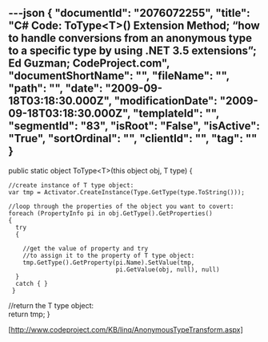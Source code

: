 ---json
{
  "documentId": "2076072255",
  "title": "C# Code:  ToType&lt;T&gt;() Extension Method; “how to handle conversions from an anonymous type to a specific type by using .NET 3.5 extensions”; Ed Guzman; CodeProject.com",
  "documentShortName": "",
  "fileName": "",
  "path": "",
  "date": "2009-09-18T03:18:30.000Z",
  "modificationDate": "2009-09-18T03:18:30.000Z",
  "templateId": "",
  "segmentId": "83",
  "isRoot": "False",
  "isActive": "True",
  "sortOrdinal": "",
  "clientId": "",
  "tag": ""
}
---

public static object ToType&lt;T&gt;(this object obj, T type)
{

    //create instance of T type object:
    var tmp = Activator.CreateInstance(Type.GetType(type.ToString())); 

    //loop through the properties of the object you want to covert:          
    foreach (PropertyInfo pi in obj.GetType().GetProperties()
    {
      try 
      {   

        //get the value of property and try 
        //to assign it to the property of T type object:
        tmp.GetType().GetProperty(pi.Name).SetValue(tmp, 
                                  pi.GetValue(obj, null), null)
      }
      catch { }
     }  

   //return the T type object:         
   return tmp; 
}

[http://www.codeproject.com/KB/linq/AnonymousTypeTransform.aspx]
